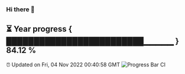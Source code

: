 ### Hi there 👋
⏳ Year progress { █████████████████████████▁▁▁▁▁ } 84.12 %
---
⏰ Updated on Fri, 04 Nov 2022 00:40:58 GMT
![Progress Bar CI](https://github.com/Moyi321/Moyi321/workflows/Progress%20Bar%20CI/badge.svg)

